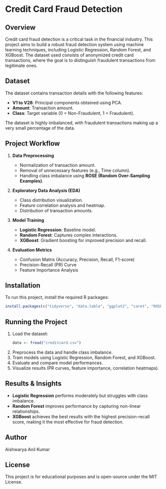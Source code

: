 # Credit Card Fraud Detection

## Overview
Credit card fraud detection is a critical task in the financial industry. This project aims to build a robust fraud detection system using machine learning techniques, including Logistic Regression, Random Forest, and XGBoost. The dataset used consists of anonymized credit card transactions, where the goal is to distinguish fraudulent transactions from legitimate ones.

## Dataset
The dataset contains transaction details with the following features:
- **V1 to V28**: Principal components obtained using PCA.
- **Amount**: Transaction amount.
- **Class**: Target variable (0 = Non-Fraudulent, 1 = Fraudulent).

The dataset is highly imbalanced, with fraudulent transactions making up a very small percentage of the data.

## Project Workflow
1. **Data Preprocessing**
   - Normalization of transaction amount.
   - Removal of unnecessary features (e.g., Time column).
   - Handling class imbalance using **ROSE (Random Over-Sampling Examples)**.

2. **Exploratory Data Analysis (EDA)**
   - Class distribution visualization.
   - Feature correlation analysis and heatmap.
   - Distribution of transaction amounts.

3. **Model Training**
   - **Logistic Regression**: Baseline model.
   - **Random Forest**: Captures complex interactions.
   - **XGBoost**: Gradient boosting for improved precision and recall.

4. **Evaluation Metrics**
   - Confusion Matrix (Accuracy, Precision, Recall, F1-score)
   - Precision-Recall (PR) Curve
   - Feature Importance Analysis

## Installation
To run this project, install the required R packages:
```r
install.packages(c("tidyverse", "data.table", "ggplot2", "caret", "ROSE", "PRROC", "xgboost", "randomForest", "e1071", "gridExtra", "patchwork"))
```

## Running the Project
1. Load the dataset:
   ```r
   data <- fread("creditcard.csv")
   ```
2. Preprocess the data and handle class imbalance.
3. Train models using Logistic Regression, Random Forest, and XGBoost.
4. Evaluate and compare model performances.
5. Visualize results (PR curves, feature importance, correlation heatmaps).

## Results & Insights
- **Logistic Regression** performs moderately but struggles with class imbalance.
- **Random Forest** improves performance by capturing non-linear relationships.
- **XGBoost** achieves the best results with the highest precision-recall score, making it the most effective for fraud detection.

## Author
Aishwarya Anil Kumar

## License
This project is for educational purposes and is open-source under the MIT License.

